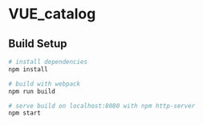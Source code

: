 # VUE_catalog

## Build Setup

``` bash
# install dependencies
npm install

# build with webpack
npm run build

# serve build on localhost:8080 with npm http-server
npm start
```

